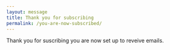 ```yaml
---
layout: message
title: Thank you for subscribing
permalink: /you-are-now-subscribed/
---
```

Thank you for suscribing you are now set up to reveive emails.